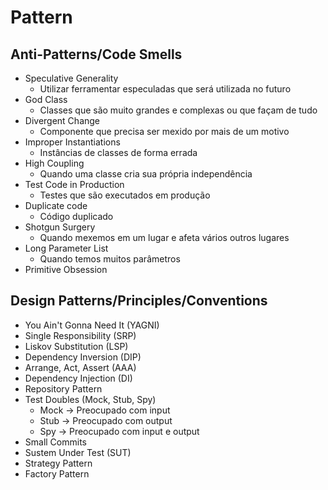 # Pattern

## Anti-Patterns/Code Smells

- Speculative Generality
  - Utilizar ferramentar especuladas que será utilizada no futuro
- God Class
  - Classes que são muito grandes e complexas ou que façam de tudo
- Divergent Change
  - Componente que precisa ser mexido por mais de um motivo
- Improper Instantiations
  - Instâncias de classes de forma errada
- High Coupling
  - Quando uma classe cria sua própria independência
- Test Code in Production
  - Testes que são executados em produção
- Duplicate code
  - Código duplicado
- Shotgun Surgery
  - Quando mexemos em um lugar e afeta vários outros lugares
- Long Parameter List
  - Quando temos muitos parâmetros
- Primitive Obsession

## Design Patterns/Principles/Conventions

- You Ain't Gonna Need It (YAGNI)
- Single Responsibility (SRP)
- Liskov Substitution (LSP)
- Dependency Inversion (DIP)
- Arrange, Act, Assert (AAA)
- Dependency Injection (DI)
- Repository Pattern
- Test Doubles (Mock, Stub, Spy)
  - Mock -> Preocupado com input
  - Stub -> Preocupado com output
  - Spy -> Preocupado com input e output
- Small Commits
- Sustem Under Test (SUT)
- Strategy Pattern
- Factory Pattern
